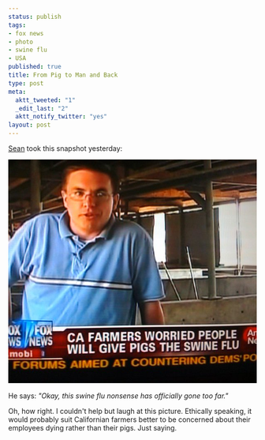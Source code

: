 ```yaml
--- 
status: publish
tags: 
- fox news
- photo
- swine flu
- USA
published: true
title: From Pig to Man and Back
type: post
meta: 
  aktt_tweeted: "1"
  _edit_last: "2"
  aktt_notify_twitter: "yes"
layout: post
---
```

<a href="http://blog.mozilla.com/sean/">Sean</a> took this snapshot yesterday:

<img src="/media/wp/2009/05/swineflu.jpg" alt="Swine Flu" title="Swine Flu" width="604" height="453" class="alignnone size-full wp-image-2191" />

He says: <em>"Okay, this swine flu nonsense has officially gone too far."</em>

Oh, how right. I couldn't help but laugh at this picture. Ethically speaking, it would probably suit Californian farmers better to be concerned about their employees dying rather than their pigs. Just saying.
